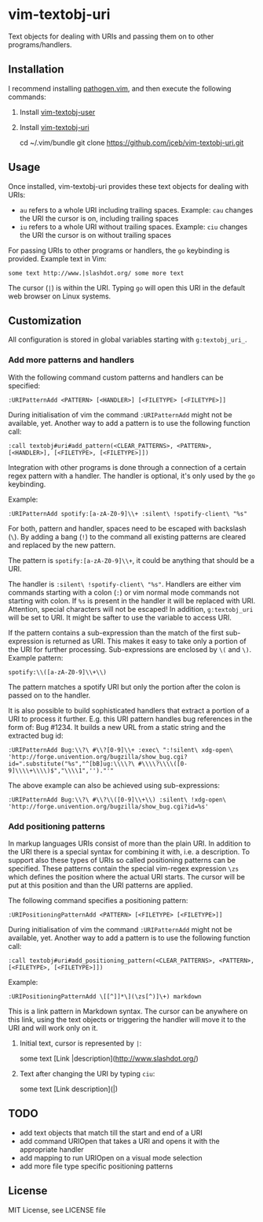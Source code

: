 vim-textobj-uri
===============

Text objects for dealing with URIs and passing them on to other
programs/handlers.

## Installation
I recommend installing [pathogen.vim](https://github.com/tpope/vim-pathogen),
and then execute the following commands:

1. Install [vim-textobj-user](https://github.com/kana/vim-textobj-user)
2. Install [vim-textobj-uri](https://github.com/jceb/vim-textobj-uri)

     cd ~/.vim/bundle
     git clone https://github.com/jceb/vim-textobj-uri.git

## Usage
Once installed, vim-textobj-uri provides these text objects for dealing with
URIs:
- `au` refers to a whole URI including trailing spaces.  Example: `cau` changes
  the URI the cursor is on, including trailing spaces
- `iu` refers to a whole URI without trailing spaces.  Example: `ciu` changes
  the URI the cursor is on without trailing spaces

For passing URIs to other programs or handlers, the `go` keybinding is provided.
Example text in Vim:

    some text http://www.|slashdot.org/ some more text

The cursor (`|`) is within the URI.  Typing `go` will open this URI in the
default web browser on Linux systems.

## Customization
All configuration is stored in global variables starting with `g:textobj_uri_`.

### Add more patterns and handlers
With the following command custom patterns and handlers can be specified:

    :URIPatternAdd <PATTERN> [<HANDLER>] [<FILETYPE> [<FILETYPE>]]

During initialisation of vim the command `:URIPatternAdd` might not be
available, yet.  Another way to add a pattern is to use the following function
call:

	:call textobj#uri#add_pattern(<CLEAR_PATTERNS>, <PATTERN>, [<HANDLER>], [<FILETYPE>, [<FILETYPE>]])

Integration with other programs is done through a connection of a certain regex
pattern with a handler.  The handler is optional, it's only used by the `go`
keybinding.

Example:

    :URIPatternAdd spotify:[a-zA-Z0-9]\\+ :silent\ !spotify-client\ "%s"

For both, pattern and handler, spaces need to be escaped with backslash (`\`).
By adding a bang (`!`) to the command all existing patterns are cleared and
replaced by the new pattern.

The pattern is `spotify:[a-zA-Z0-9]\\+`, it could be anything that should be a
URI.

The handler is `:silent\ !spotify-client\ "%s"`.  Handlers are either vim
commands starting with a colon (`:`) or vim normal mode commands not starting
with colon.  If `%s` is present in the handler it will be replaced with URI.
Attention, special characters will not be escaped!  In addition, `g:textobj_uri`
will be set to URI.  It might be safter to use the variable to access URI.

If the pattern contains a sub-expression than the match of the first
sub-expression is returned as URI.  This makes it easy to take only a portion of
the URI for further processing.  Sub-expressions are enclosed by `\(` and `\)`.
Example pattern:

    spotify:\\([a-zA-Z0-9]\\+\\)

The pattern matches a spotify URI but only the portion after the colon is passed
on to the handler.


It is also possible to build sophisticated handlers that extract a portion of a
URI to process it further.  E.g. this URI pattern handles bug references in the
form of: Bug #1234.  It builds a new URL from a static string and the extracted
bug id:

    :URIPatternAdd Bug:\\?\ #\\?[0-9]\\+ :exec\ ":!silent\ xdg-open\ 'http://forge.univention.org/bugzilla/show_bug.cgi?id=".substitute("%s","^[bB]ug:\\\\?\ #\\\\?\\\\([0-9]\\\\+\\\\)$","\\\\1",'')."'"

The above example can also be achieved using sub-expressions:

    :URIPatternAdd Bug:\\?\ #\\?\\([0-9]\\+\\) :silent\ !xdg-open\ 'http://forge.univention.org/bugzilla/show_bug.cgi?id=%s'

### Add positioning patterns
In markup languages URIs consist of more than the plain URI.  In addition to the
URI there is a special syntax for combining it with, i.e. a description.  To
support also these types of URIs so called positioning patterns can be
specified.  These patterns contain the special vim-regex expression `\zs` which
defines the position where the actual URI starts.  The cursor will be put at
this position and than the URI patterns are applied.

The following command specifies a positioning pattern:

    :URIPositioningPatternAdd <PATTERN> [<FILETYPE> [<FILETYPE>]]

During initialisation of vim the command `:URIPatternAdd` might not be
available, yet.  Another way to add a pattern is to use the following function
call:

	:call textobj#uri#add_positioning_pattern(<CLEAR_PATTERNS>, <PATTERN>, [<FILETYPE>, [<FILETYPE>]])

Example:

 	:URIPositioningPatternAdd \[[^]]*\](\zs[^)]\+) markdown

This is a link pattern in Markdown syntax.  The cursor can be anywhere on this
link, using the text objects or triggering the handler will move it to the URI
and will work only on it.

1. Initial text, cursor is represented by `|`:


    some text \[Link |description\](http://www.slashdot.org/)

2. Text after changing the URI by typing `ciu`:


    some text \[Link description\](|)

## TODO
- add text objects that match till the start and end of a URI
- add command URIOpen that takes a URI and opens it with the appropriate handler
- add mapping to run URIOpen on a visual mode selection
- add more file type specific positioning patterns

## License
MIT License, see LICENSE file
